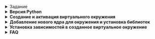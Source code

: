 <details>
<summary>Задание
</summary>
<strong>📌 Создание системы автоматического считывания маркировки продукции.<br>
&nbsp;&nbsp;&nbsp;&nbsp;&nbsp;&nbsp;Буквенные и цифровые изображения (Computer Vision)</strong></summary>

На основании составленного **Технического задания** на первом этапе, а также переданного видеоматериала (файл, содержащий запись с камеры на этапе подачи листа в работу), необходимо выполнить следующие шаги:


---

### 🔧 Этапы выполнения:

1. **Проанализировать полученный файл.**  
   Ознакомиться с содержимым видеозаписи, определить структуру и особенности кадров.

2. **Выделить необходимые фотофрагменты из видео**  
   — на основании описанных в ТЗ гипотез определить ключевые моменты, на которых присутствует маркировка листа,  
   — извлечь изображения из соответствующих кадров.

3. **Подготовить разметку фрагментов**  
   — разметить изображения согласно формату, подходящему для задачи оптического распознавания маркировки (OCR),  
   — использовать соответствующие инструменты разметки (например, CVAT, LabelImg и др.).

4. **Выбрать одну из библиотек, содержащих предобученные модели машинного зрения**  
   — например: `YOLOv8`, `Tesseract OCR`, `Detectron2`, `MMDetection`,  
   — обосновать выбор.

5. **Подготовить дообучающий набор данных**  
   — разделить размеченные данные на тренировочную, валидационную и тестовую выборки,  
   — выполнить аугментацию при необходимости.

6. **Провести обучение и проверить качество полученного решения**  
   — запустить обучение модели,  
   — протестировать её на валидационной выборке,  
   — оценить качество с помощью соответствующих метрик (например, Precision, Recall, IoU, mAP).

---

### 📦 Итоговые материалы (в составе архива):

- 📄 **Описание выполненной работы** — в любом читаемом формате (например, `.docx` или `.pdf`);
- 🧠 **Исходный код** — содержащий реализацию всех этапов (например, `.ipynb`, если работа велась в Jupyter Lab);
- 🖼️ **Выделенные изображения** — извлечённые из видеоматериала;
- 🏷️ **Файлы с разметкой** — в формате, пригодном для обучения модели (например, `.xml`, `.json`, `.txt`);
- 🤖 **Обученная модель** — сохранённая в виде файла (например, `.pt`, `.pth`, `.onnx`).

---

💡 При необходимости, можно добавить блок с описанием используемых инструментов, гипотез из ТЗ или визуальными примерами.
</details> 
<details><summary><b>Версия Python</b></summary>   
Python 3.12.3  
  
</details>   
  
<details><summary><b>Создание и активация виртуального окружения</b></summary>  
  
`python3 -m venv cv_env`  
`source cv_env/bin/activate`  
  
</details> 

<details><summary><b>Добавление нового ядра для окружения и установка библиотек</b></summary> 

`pip3 install jupyter`  
`pip3 install ipykernel`  
`python3 -m ipykernel install --user --name=cv_env --display-name "Python 3.12 (cv_env)"`   
  
После этой команды виртуальное окружение cv_env будет доступно в Jupyter Notebook и мы можем выбрать его при создании или открытии ноутбука  

</details> 

<details><summary><b>Установка зависимостей в созданное виртуальное окружение</b></summary> 
  
`pip3 install -r requirements.txt`  
  
</details>

<details><summary><b>FAQ</b></summary>  
     
В самом начале у меня есть папка datasets с папками `test`, `train` и `val`, причем содержание `train` и `val` - одинаковое.
  
В `datasets/test` - только картинки (без подпапок)
  
В `datasets/train` (и аналогично `datasets/val`) - подпапки `images` (с фотографиями в формате .jpg) и `labels` (с labels в формате .txt). В текстовых файлах формат аннотаций YOLO (разметка прямоугольником MakeSense): `<object-class> <x_center> <y_center> <width> <height>`  
  
**ВАЖНО:**  наличие любых других папок в datasets сломает код!
  
</details> 
